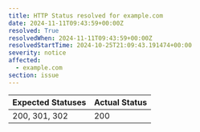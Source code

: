 ```yaml
---
title: HTTP Status resolved for example.com
date: 2024-11-11T09:43:59+00:00Z
resolved: True
resolvedWhen: 2024-11-11T09:43:59+00:00Z
resolvedStartTime: 2024-10-25T21:09:43.191474+00:00
severity: notice
affected:
  - example.com
section: issue
---
```


| Expected Statuses | Actual Status  |
|-------------------|----------------|
| 200, 301, 302 | 200 |
